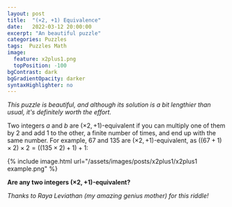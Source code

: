 ```yaml
---
layout: post
title:  "(×2, +1) Equivalence"
date:   2022-03-12 20:00:00
excerpt: "An beautiful puzzle"
categories: Puzzles
tags:  Puzzles Math
image:
  feature: x2plus1.png
  topPosition: -100
bgContrast: dark
bgGradientOpacity: darker
syntaxHighlighter: no
---
```

_This puzzle is beautiful, and although its solution is a bit lengthier than usual, it's definitely worth the effort._

Two integers $a$ and $b$ are $(\times 2, +1)$-equivalent if you can multiply one of them by 2 and add 1 to the other, a finite number of times, and end up with the same number. For example, 67 and 135 are $(\times 2, +1)$-equivalent, as $((67+1){\times}2){\times}2 = ((135{\times}2)+1)+1$:

{% include image.html url="/assets/images/posts/x2plus1/x2plus1 example.png" %}

**Are any two integers $(\times 2, +1)$-equivalent?**

_Thanks to Raya Leviathan (my amazing genius mother) for this riddle!_
